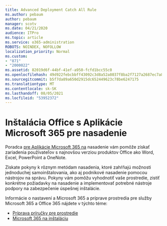 ```yaml
---
title: Advanced Deployment Catch All Rule
ms.author: pebaum
author: pebaum
manager: scotv
ms.date: 04/21/2020
audience: ITPro
ms.topic: article
ms.service: o365-administration
ROBOTS: NOINDEX, NOFOLLOW
localization_priority: Normal
ms.custom:
- "871"
- "2000022"
ms.assetid: 82019d6f-44bf-41ef-a950-fcfd1bcc55c0
ms.openlocfilehash: 49d922febcbbff43092c3d8a52a8037f8ba2f7127a2687ec7a85094c76e63400
ms.sourcegitcommit: b5f7da89a650d2915dc652449623c78be6247175
ms.translationtype: MT
ms.contentlocale: sk-SK
ms.lasthandoff: 08/05/2021
ms.locfileid: "53952372"
---
```

# <a name="install-office-with-the-microsoft-365-apps-deployment-advisor"></a>Inštalácia Office s Aplikácie Microsoft 365 pre nasadenie

Poradca [pre Aplikácie Microsoft 365 na](https://go.microsoft.com/fwlink/?linkid=2145748) nasadenie vám pomôže získať zariadenia používateľov s najnovšou verziou produktov Office ako Word, Excel, PowerPoint a OneNote.
  
Získate pokyny k rôznym metódam nasadenia, ktoré zahŕňajú možnosti jednoduchej samoinštalovania, ako aj podnikové nasadenie pomocou nástrojov na správu. Pokyny vám pomôžu vyhodnotiť vaše prostredie, zistiť konkrétne požiadavky na nasadenie a implementovať potrebné nástroje podpory na zabezpečenie úspešnej inštalácie.
  
Informácie o nastavení a Microsoft 365 a príprave prostredia pre služby Microsoft 365 a Office 365 nájdete v týchto téme:

- [Príprava príručky pre prostredie](https://go.microsoft.com/fwlink/?linkid=2005213)
- [Microsoft 365 na inštaláciu](https://go.microsoft.com/fwlink/?linkid=2072646)
